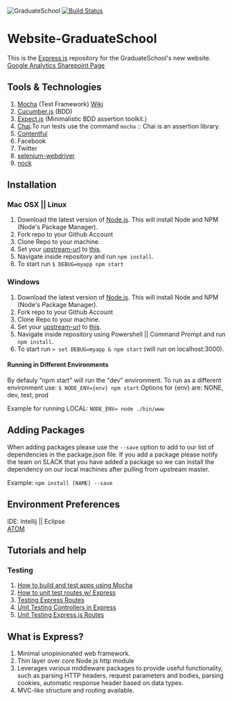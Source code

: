 ![GraduateSchool](https://upload.wikimedia.org/wikipedia/en/2/2d/Graduate_School_USA_Logo.png)
[![Build Status](http://ec2-54-165-8-77.compute-1.amazonaws.com/buildStatus/icon?job=Dev-Env-Website-Graduate-School)](http://ec2-54-165-8-77.compute-1.amazonaws.com/job/Dev-Env-Website-Graduate-School)
# Website-GraduateSchool
This is the [Express.js](http://expressjs.com/) repository for the GraduateSchool's new website.<br>
[Google Analytics Sharepoint Page](https://agiletrailblazers.sharepoint.com/_layouts/15/WopiFrame.aspx?sourcedoc={28056b3d-a969-4c41-96d0-53760c3f97a4}&action=edit&wd=target%28%2F%2FGS%20General%20Info.one%7C8951f769-4734-400b-9fc4-1b1f404b0a03%2FGoogle%20Analytics%7C8ebbfb76-7ad9-4523-8682-c6d1f9a8da82%2F%29)

## Tools & Technologies
  1. [Mocha](http://mochajs.org/) (Test Framework) [Wiki](https://github.com/mochajs/mocha/wiki)
  2. [Cucumber.js](https://github.com/cucumber/cucumber-js) (BDD)
  3. [Expect.js](https://github.com/Automattic/expect.js) (Minimalistic BDD assertion toolkit.)
  4. [Chai](http://chaijs.com/).To run tests use the command `mocha` :: Chai is an assertion library.
  5. [Contentful](https://github.com/contentful/contentful.js)
  6. Facebook
  7. Twitter
  8. [selenium-webdriver](https://www.npmjs.com/package/selenium-webdriver)
  9. [nock](https://github.com/pgte/nock)

## Installation

### Mac OSX || Linux
  1. Download the latest version of [Node.js](https://nodejs.org/). This will install Node and NPM (Node's Package Manager).
  2. Fork repo to your Github Account
  3. Clone Repo to your machine.
  4. Set your [upstream-url](https://help.github.com/articles/configuring-a-remote-for-a-fork/) to [this](https://github.com/GraduateSchoolUSA/Website-GraduateSchool.git).
  5. Navigate inside repository and run `npm install`.
  6. To start run `$ DEBUG=myapp npm start`

### Windows
  1. Download the latest version of [Node.js](https://nodejs.org/). This will install Node and NPM (Node's Package Manager).
  2. Fork repo to your Github Account
  3. Clone Repo to your machine.
  4. Set your [upstream-url](https://help.github.com/articles/configuring-a-remote-for-a-fork/) to [this](https://github.com/GraduateSchoolUSA/Website-GraduateSchool.git).
  5. Navigate inside repository using Powershell || Command Prompt and run `npm install`.
  6. To start run `> set DEBUG=myapp & npm start` (will run on localhost:3000).

#### Running in Different Environments
By defauly "npm start" will run the "dev" environment.
To run as a different environment use: `$ NODE_ENV={env} npm start`
Options for {env} are: NONE, dev, test, prod

Example for running LOCAL: `NODE_ENV= node ./bin/www`

## Adding Packages
  When adding packages please use the `--save` option to add to our list of dependencies in the package.json file. If you add a package please notify the team on SLACK that you have added a package so we can install the dependency on our local machines after pulling from upstream master.

  Example: `npm install [NAME] --save`

## Environment Preferences
IDE: Intellij || Eclipse <br>
[ATOM](https://atom.io/)

## Tutorials and help <br>
### Testing
  1. [How to build and test apps using Mocha](https://thewayofcode.wordpress.com/tag/route-unit-test/)
  2. [How to unit test routes w/ Express](http://stackoverflow.com/questions/9517880/how-does-one-unit-test-routes-with-express)
  3. [Testing Express Routes](http://javascriptplayground.com/blog/2014/07/testing-express-routes/)
  4. [Unit Testing Controllers in Express](http://www.designsuperbuild.com/blog/unit_testing_controllers_in_express/)
  5. [Unit Testing Express.js Routes](http://winder.ws/2014/01/20/unit-testing-express-dot-js-routes.html)

## What is Express?
<ol>
  <li>Minimal unopinionated web framework.</li>
  <li>Thin layer over core Node.js http module</li>
  <li>Leverages various middleware packages to provide useful functionality, such as parsing HTTP headers, request parameters and bodies, parsing cookies, automatic response header based on data types.</li>
  <li>MVC-like structure and routing available.</li>
</ol>
